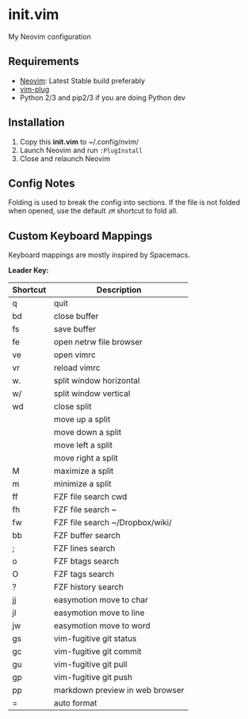 # init.vim
My Neovim configuration

## Requirements
* [Neovim](https://github.com/neovim/neovim/wiki/Installing-Neovim): Latest Stable build preferably
* [vim-plug](https://github.com/junegunn/vim-plug)
* Python 2/3 and pip2/3 if you are doing Python dev

## Installation
1. Copy this **init.vim** to ~/.config/nvim/
2. Launch Neovim and run `:PlugInstall`
3. Close and relaunch Neovim

## Config Notes
Folding is used to break the config into sections. If the file is not folded when opened, use the default `zM` shortcut to fold all.

## Custom Keyboard Mappings
Keyboard mappings are mostly inspired by Spacemacs.

**Leader Key:** <SPACE>

| Shortcut  | Description |
| ------------- | ------------- |
| <leader>q  | quit  |
| <leader>bd  | close buffer  |
| <leader>fs | save buffer |
| <leader>fe| open netrw file browser |
| <leader>ve | open vimrc |
| <leader>vr | reload vimrc |
| <leader>w. | split window horizontal |
| <leader>w/ | split window vertical |
| <leader>wd | close split |
| <C-k> | move up a split |
| <C-j> | move down a split |
| <C-h> | move left a split |
| <C-l> | move right a split |
| <leader>M | maximize a split |
| <leader>m | minimize a split |
| <leader>ff | FZF file search cwd |
| <leader>fh | FZF file search ~ |
| <leader>fw | FZF file search ~/Dropbox/wiki/ |
| <leader>bb | FZF buffer search |
| <leader>; | FZF lines search |
| <leader>o | FZF btags search |
| <leader>O | FZF tags search |
| <leader>? | FZF history search |
| <leader>jj | easymotion move to char |
| <leader>jl | easymotion move to line |
| <leader>jw | easymotion move to word |
| <leader>gs | vim-fugitive git status |
| <leader>gc | vim-fugitive git commit |
| <leader>gu | vim-fugitive git pull |
| <leader>gp | vim-fugitive git push |
| <leader>pp | markdown preview in web browser |
| <leader>= | auto format |
